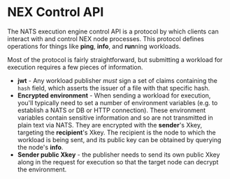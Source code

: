 # NEX Control API
The NATS execution engine control API is a protocol by which clients can interact with and control NEX node processes. This protocol defines operations for things like **ping**, **info**, and **run**ning workloads.

Most of the protocol is fairly straightforward, but submitting a workload for execution requires a few pieces of information.
* **jwt** - Any workload publisher _must_ sign a set of claims containing the `hash` field, which asserts the issuer of a file with that specific hash.
* **Encrypted environment** - When sending a workload for execution, you'll typically need to set a number of environment variables (e.g. to establish a NATS or DB or HTTP connection). These environment variables contain sensitive information and so are not transmitted in plain text via NATS. They are encrypted with the **sender**'s Xkey, targeting the **recipient**'s Xkey. The recipient is the node to which the workload is being sent, and its public key can be obtained by querying the node's **info**.
* **Sender public Xkey** - the publisher needs to send its own public Xkey along in the request for execution so that the target node can decrypt the environment.

